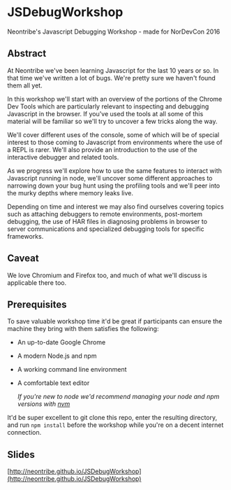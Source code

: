 # JSDebugWorkshop
Neontribe's Javascript Debugging Workshop - made for NorDevCon 2016

## Abstract
At Neontribe we've been learning Javascript for the last 10 years or so. In that time we've written a lot of bugs. We're pretty sure we haven't found them all yet.

In this workshop we'll start with an overview of the portions of the Chrome Dev Tools which are particularly relevant to inspecting and debugging Javascript in the browser. If you've used the tools at all some of this material will be familiar so we'll try to uncover a few tricks along the way.

We'll cover different uses of the console, some of which will be of special interest to those coming to Javascript from environments where the use of a REPL is rarer. We'll also provide an introduction to the use of the interactive debugger and related tools.

As we progress we'll explore how to use the same features to interact with Javascript running in node, we'll uncover some different approaches to narrowing down your bug hunt using the profiling tools and we'll peer into the murky depths where memory leaks live.

Depending on time and interest we may also find ourselves covering topics such as attaching debuggers to remote environments, post-mortem debugging, the use of HAR files in diagnosing problems in browser to server communications and specialized debugging tools for specific frameworks.

## Caveat

We love Chromium and Firefox too, and much of what we'll discuss is applicable there too.

## Prerequisites
To save valuable workshop time it'd be great if participants can ensure the machine they bring with them satisfies the following:

* An up-to-date Google Chrome
* A modern Node.js and npm  
* A working command line environment
* A comfortable text editor

  *If you're new to node we'd recommend managing your node and npm versions with [nvm](https://github.com/creationix/nvm)*

It'd be super excellent to git clone this repo, enter the resulting directory, and run `npm install` before the workshop while you're on a decent internet connection.

## Slides

[http://neontribe.github.io/JSDebugWorkshop](http://neontribe.github.io/JSDebugWorkshop)
